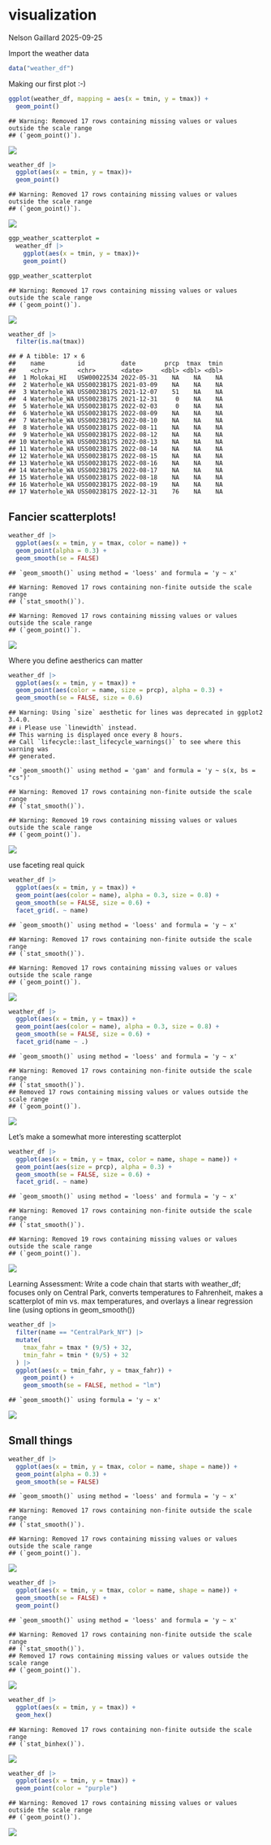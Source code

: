 visualization
================
Nelson Gaillard
2025-09-25

Import the weather data

``` r
data("weather_df")
```

Making our first plot :-)

``` r
ggplot(weather_df, mapping = aes(x = tmin, y = tmax)) +
  geom_point()
```

    ## Warning: Removed 17 rows containing missing values or values outside the scale range
    ## (`geom_point()`).

![](visualization_files/figure-gfm/unnamed-chunk-2-1.png)<!-- -->

``` r
weather_df |>
  ggplot(aes(x = tmin, y = tmax))+
  geom_point()
```

    ## Warning: Removed 17 rows containing missing values or values outside the scale range
    ## (`geom_point()`).

![](visualization_files/figure-gfm/unnamed-chunk-3-1.png)<!-- -->

``` r
ggp_weather_scatterplot = 
  weather_df |>
    ggplot(aes(x = tmin, y = tmax))+
    geom_point()

ggp_weather_scatterplot
```

    ## Warning: Removed 17 rows containing missing values or values outside the scale range
    ## (`geom_point()`).

![](visualization_files/figure-gfm/unnamed-chunk-4-1.png)<!-- -->

``` r
weather_df |>
  filter(is.na(tmax))
```

    ## # A tibble: 17 × 6
    ##    name         id          date        prcp  tmax  tmin
    ##    <chr>        <chr>       <date>     <dbl> <dbl> <dbl>
    ##  1 Molokai_HI   USW00022534 2022-05-31    NA    NA    NA
    ##  2 Waterhole_WA USS0023B17S 2021-03-09    NA    NA    NA
    ##  3 Waterhole_WA USS0023B17S 2021-12-07    51    NA    NA
    ##  4 Waterhole_WA USS0023B17S 2021-12-31     0    NA    NA
    ##  5 Waterhole_WA USS0023B17S 2022-02-03     0    NA    NA
    ##  6 Waterhole_WA USS0023B17S 2022-08-09    NA    NA    NA
    ##  7 Waterhole_WA USS0023B17S 2022-08-10    NA    NA    NA
    ##  8 Waterhole_WA USS0023B17S 2022-08-11    NA    NA    NA
    ##  9 Waterhole_WA USS0023B17S 2022-08-12    NA    NA    NA
    ## 10 Waterhole_WA USS0023B17S 2022-08-13    NA    NA    NA
    ## 11 Waterhole_WA USS0023B17S 2022-08-14    NA    NA    NA
    ## 12 Waterhole_WA USS0023B17S 2022-08-15    NA    NA    NA
    ## 13 Waterhole_WA USS0023B17S 2022-08-16    NA    NA    NA
    ## 14 Waterhole_WA USS0023B17S 2022-08-17    NA    NA    NA
    ## 15 Waterhole_WA USS0023B17S 2022-08-18    NA    NA    NA
    ## 16 Waterhole_WA USS0023B17S 2022-08-19    NA    NA    NA
    ## 17 Waterhole_WA USS0023B17S 2022-12-31    76    NA    NA

## Fancier scatterplots!

``` r
weather_df |>
  ggplot(aes(x = tmin, y = tmax, color = name)) +
  geom_point(alpha = 0.3) +
  geom_smooth(se = FALSE)
```

    ## `geom_smooth()` using method = 'loess' and formula = 'y ~ x'

    ## Warning: Removed 17 rows containing non-finite outside the scale range
    ## (`stat_smooth()`).

    ## Warning: Removed 17 rows containing missing values or values outside the scale range
    ## (`geom_point()`).

![](visualization_files/figure-gfm/unnamed-chunk-6-1.png)<!-- -->

Where you define aestherics can matter

``` r
weather_df |>
  ggplot(aes(x = tmin, y = tmax)) +
  geom_point(aes(color = name, size = prcp), alpha = 0.3) +
  geom_smooth(se = FALSE, size = 0.6)
```

    ## Warning: Using `size` aesthetic for lines was deprecated in ggplot2 3.4.0.
    ## ℹ Please use `linewidth` instead.
    ## This warning is displayed once every 8 hours.
    ## Call `lifecycle::last_lifecycle_warnings()` to see where this warning was
    ## generated.

    ## `geom_smooth()` using method = 'gam' and formula = 'y ~ s(x, bs = "cs")'

    ## Warning: Removed 17 rows containing non-finite outside the scale range
    ## (`stat_smooth()`).

    ## Warning: Removed 19 rows containing missing values or values outside the scale range
    ## (`geom_point()`).

![](visualization_files/figure-gfm/unnamed-chunk-7-1.png)<!-- -->

use faceting real quick

``` r
weather_df |>
  ggplot(aes(x = tmin, y = tmax)) +
  geom_point(aes(color = name), alpha = 0.3, size = 0.8) +
  geom_smooth(se = FALSE, size = 0.6) +
  facet_grid(. ~ name)
```

    ## `geom_smooth()` using method = 'loess' and formula = 'y ~ x'

    ## Warning: Removed 17 rows containing non-finite outside the scale range
    ## (`stat_smooth()`).

    ## Warning: Removed 17 rows containing missing values or values outside the scale range
    ## (`geom_point()`).

![](visualization_files/figure-gfm/unnamed-chunk-8-1.png)<!-- -->

``` r
weather_df |>
  ggplot(aes(x = tmin, y = tmax)) +
  geom_point(aes(color = name), alpha = 0.3, size = 0.8) +
  geom_smooth(se = FALSE, size = 0.6) +
  facet_grid(name ~ .)
```

    ## `geom_smooth()` using method = 'loess' and formula = 'y ~ x'

    ## Warning: Removed 17 rows containing non-finite outside the scale range
    ## (`stat_smooth()`).
    ## Removed 17 rows containing missing values or values outside the scale range
    ## (`geom_point()`).

![](visualization_files/figure-gfm/unnamed-chunk-8-2.png)<!-- -->

Let’s make a somewhat more interesting scatterplot

``` r
weather_df |>
  ggplot(aes(x = tmin, y = tmax, color = name, shape = name)) +
  geom_point(aes(size = prcp), alpha = 0.3) +
  geom_smooth(se = FALSE, size = 0.6) +
  facet_grid(. ~ name)
```

    ## `geom_smooth()` using method = 'loess' and formula = 'y ~ x'

    ## Warning: Removed 17 rows containing non-finite outside the scale range
    ## (`stat_smooth()`).

    ## Warning: Removed 19 rows containing missing values or values outside the scale range
    ## (`geom_point()`).

![](visualization_files/figure-gfm/unnamed-chunk-9-1.png)<!-- -->

Learning Assessment: Write a code chain that starts with weather_df;
focuses only on Central Park, converts temperatures to Fahrenheit, makes
a scatterplot of min vs. max temperatures, and overlays a linear
regression line (using options in geom_smooth())

``` r
weather_df |>
  filter(name == "CentralPark_NY") |>
  mutate(
    tmax_fahr = tmax * (9/5) + 32,
    tmin_fahr = tmin * (9/5) + 32
  ) |>
  ggplot(aes(x = tmin_fahr, y = tmax_fahr)) +
    geom_point() +
    geom_smooth(se = FALSE, method = "lm")
```

    ## `geom_smooth()` using formula = 'y ~ x'

![](visualization_files/figure-gfm/unnamed-chunk-10-1.png)<!-- -->

## Small things

``` r
weather_df |>
  ggplot(aes(x = tmin, y = tmax, color = name, shape = name)) +
  geom_point(alpha = 0.3) +
  geom_smooth(se = FALSE)
```

    ## `geom_smooth()` using method = 'loess' and formula = 'y ~ x'

    ## Warning: Removed 17 rows containing non-finite outside the scale range
    ## (`stat_smooth()`).

    ## Warning: Removed 17 rows containing missing values or values outside the scale range
    ## (`geom_point()`).

![](visualization_files/figure-gfm/unnamed-chunk-11-1.png)<!-- -->

``` r
weather_df |>
  ggplot(aes(x = tmin, y = tmax, color = name, shape = name)) +
  geom_smooth(se = FALSE) +
  geom_point()
```

    ## `geom_smooth()` using method = 'loess' and formula = 'y ~ x'

    ## Warning: Removed 17 rows containing non-finite outside the scale range
    ## (`stat_smooth()`).
    ## Removed 17 rows containing missing values or values outside the scale range
    ## (`geom_point()`).

![](visualization_files/figure-gfm/unnamed-chunk-11-2.png)<!-- -->

``` r
weather_df |>
  ggplot(aes(x = tmin, y = tmax)) +
  geom_hex()
```

    ## Warning: Removed 17 rows containing non-finite outside the scale range
    ## (`stat_binhex()`).

![](visualization_files/figure-gfm/unnamed-chunk-12-1.png)<!-- -->

``` r
weather_df |>
  ggplot(aes(x = tmin, y = tmax)) +
  geom_point(color = "purple")
```

    ## Warning: Removed 17 rows containing missing values or values outside the scale range
    ## (`geom_point()`).

![](visualization_files/figure-gfm/unnamed-chunk-13-1.png)<!-- -->
